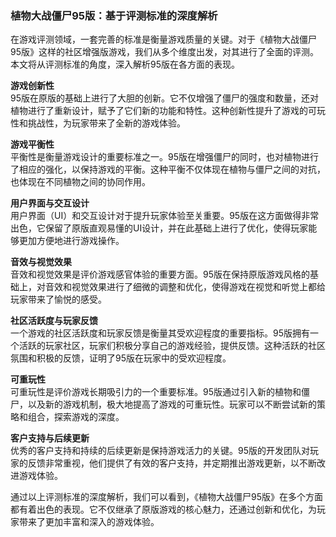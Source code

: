 ### 植物大战僵尸95版：基于评测标准的深度解析

在游戏评测领域，一套完善的标准是衡量游戏质量的关键。对于《植物大战僵尸95版》这样的社区增强版游戏，我们从多个维度出发，对其进行了全面的评测。本文将从评测标准的角度，深入解析95版在各方面的表现。

**游戏创新性**  
95版在原版的基础上进行了大胆的创新。它不仅增强了僵尸的强度和数量，还对植物进行了重新设计，赋予了它们新的功能和特性。这种创新性提升了游戏的可玩性和挑战性，为玩家带来了全新的游戏体验。

**游戏平衡性**  
平衡性是衡量游戏设计的重要标准之一。95版在增强僵尸的同时，也对植物进行了相应的强化，以保持游戏的平衡。这种平衡不仅体现在植物与僵尸之间的对抗，也体现在不同植物之间的协同作用。

**用户界面与交互设计**  
用户界面（UI）和交互设计对于提升玩家体验至关重要。95版在这方面做得非常出色，它保留了原版直观易懂的UI设计，并在此基础上进行了优化，使得玩家能够更加方便地进行游戏操作。

**音效与视觉效果**  
音效和视觉效果是评价游戏感官体验的重要方面。95版在保持原版游戏风格的基础上，对音效和视觉效果进行了细微的调整和优化，使得游戏在视觉和听觉上都给玩家带来了愉悦的感受。

**社区活跃度与玩家反馈**  
一个游戏的社区活跃度和玩家反馈是衡量其受欢迎程度的重要指标。95版拥有一个活跃的玩家社区，玩家们积极分享自己的游戏经验，提供反馈。这种活跃的社区氛围和积极的反馈，证明了95版在玩家中的受欢迎程度。

**可重玩性**  
可重玩性是评价游戏长期吸引力的一个重要标准。95版通过引入新的植物和僵尸，以及新的游戏机制，极大地提高了游戏的可重玩性。玩家可以不断尝试新的策略和组合，探索游戏的深度。

**客户支持与后续更新**  
优秀的客户支持和持续的后续更新是保持游戏活力的关键。95版的开发团队对玩家的反馈非常重视，他们提供了有效的客户支持，并定期推出游戏更新，以不断改进游戏体验。

通过以上评测标准的深度解析，我们可以看到，《植物大战僵尸95版》在多个方面都有着出色的表现。它不仅继承了原版游戏的核心魅力，还通过创新和优化，为玩家带来了更加丰富和深入的游戏体验。